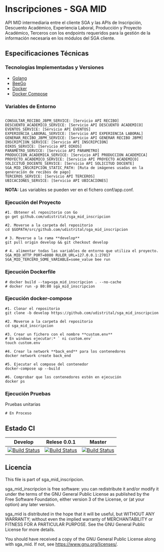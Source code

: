 # Inscripciones - SGA MID

API MID intermediaria entre el cliente SGA y las APIs de Inscripción, Descuento Académico, Experiencia Laboral, 
Producción y Proyecto Académico, Terceros con los endpoints requeridos para la gestión de la información necesaria 
en los módulos del SGA cliente.

## Especificaciones Técnicas

### Tecnologías Implementadas y Versiones
* [Golang](https://github.com/udistrital/introduccion_oas/blob/master/instalacion_de_herramientas/golang.md)
* [BeeGo](https://github.com/udistrital/introduccion_oas/blob/master/instalacion_de_herramientas/beego.md)
* [Docker](https://docs.docker.com/engine/install/ubuntu/)
* [Docker Compose](https://docs.docker.com/compose/)

### Variables de Entorno
```shell

CONSULTAR_RECIBO_JBPM_SERVICE: [Servicio API RECIBO]
DESCUENTO_ACADEMICO_SERVICE: [Servicio API DESCUENTO ACADEMICO]
EVENTOS_SERVICE: [Servicio API EVENTOS]
EXPERIENCIA_LABORAL_SERVICE: [Servicio API EXPERIENCIA LABORAL]
GENERAR_RECIBO_JBPM_SERVICE: [Servicio API GENERAR RECIBO JBPM]
INSCRIPCION_SERVICE: [Servicio API INSCRIPCION]
OIKOS_SERVICE: [Servicio API OIKOS]
PARAMETRO_SERVICE: [Servicio API PARAMETRO]
PRODUCCION_ACADEMICA_SERVICE: [Servicio API PRODUCCION ACADEMICA]
PROYECTO_ACADEMICO_SERVICE: [Servicio API PROYECTO ACADEMICO]
SOLICITUD_DOCENTE_SERVICE: [Servicio API SOLICITUD DOCENTE]
SGA_MID_INSCRIPCION_STATIC_PATH: [Ruta de imágenes usadas en la generación de recibos de pago]
TERCEROS_SERVICE: [Servicio API TERCEROS]
UBICACIONES_SERVICE: [Servicio API UBICACIONES]
```

**NOTA:** Las variables se pueden ver en el fichero conf/app.conf.

### Ejecución del Proyecto
```shell
#1. Obtener el repositorio con Go
go get github.com/udistrital/sga_mid_inscripcion

#2. Moverse a la carpeta del repositorio
cd $GOPATH/src/github.com/udistrital/sga_mid_inscripcion

# 3. Moverse a la rama **develop**
git pull origin develop && git checkout develop

# 4. alimentar todas las variables de entorno que utiliza el proyecto.
SGA_MID_HTTP_PORT=8080 RULER_URL=127.0.0.1:27017 SGA_MID_TERCERO_SOME_VARIABLE=some_value bee run
```

### Ejecución Dockerfile
```shell
# docker build --tag=sga_mid_inscripcion . --no-cache
# docker run -p 80:80 sga_mid_inscripcion
```

### Ejecución docker-compose
```shell
#1. Clonar el repositorio
git clone -b develop https://github.com/udistrital/sga_mid_inscripcion

#2. Moverse a la carpeta del repositorio
cd sga_mid_inscripcion

#3. Crear un fichero con el nombre **custom.env**
# En windows ejecutar:* ` ni custom.env`
touch custom.env

#4. Crear la network **back_end** para los contenedores
docker network create back_end

#5. Ejecutar el compose del contenedor
docker-compose up --build

#6. Comprobar que los contenedores estén en ejecución
docker ps
```

### Ejecución Pruebas

Pruebas unitarias
```shell
# En Proceso
```

## Estado CI

| Develop | Relese 0.0.1 | Master |
| -- | -- | -- |
| [![Build Status](https://hubci.portaloas.udistrital.edu.co/api/badges/udistrital/sga_mid_inscripcion/status.svg?ref=refs/heads/develop)](https://hubci.portaloas.udistrital.edu.co/udistrital/sga_mid_inscripcion) | [![Build Status](https://hubci.portaloas.udistrital.edu.co/api/badges/udistrital/sga_mid_inscripcion/status.svg?ref=refs/heads/release/0.0.1)](https://hubci.portaloas.udistrital.edu.co/udistrital/sga_mid_inscripcion) | [![Build Status](https://hubci.portaloas.udistrital.edu.co/api/badges/udistrital/sga_mid_inscripcion/status.svg)](https://hubci.portaloas.udistrital.edu.co/udistrital/sga_mid_inscripcion) |

## Licencia

This file is part of sga_mid_inscripcion.

sga_mid_inscripcion is free software: you can redistribute it and/or modify it under the terms of the GNU General Public License as published by the Free Software Foundation, either version 3 of the License, or (at your option) any later version.

sga_mid is distributed in the hope that it will be useful, but WITHOUT ANY WARRANTY; without even the implied warranty of MERCHANTABILITY or FITNESS FOR A PARTICULAR PURPOSE. See the GNU General Public License for more details.

You should have received a copy of the GNU General Public License along with sga_mid. If not, see https://www.gnu.org/licenses/.
